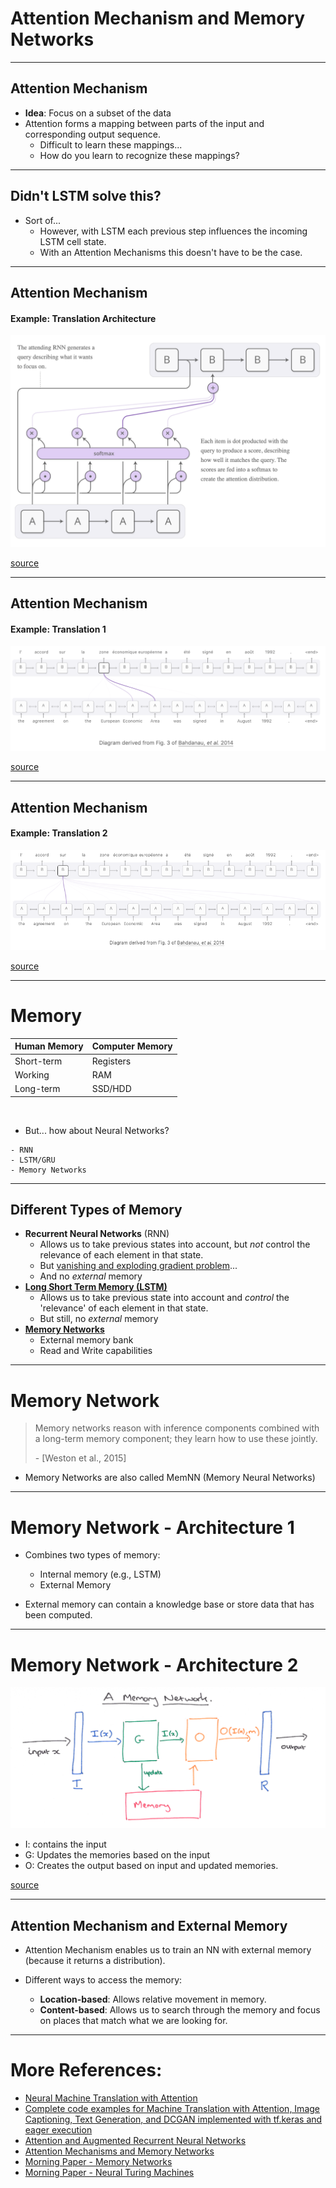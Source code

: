 # Attention Mechanism and Memory Networks

----  ----

## Attention Mechanism

* **Idea**: Focus on a subset of the data
* <!-- .element: class="fragment" -->
    Attention forms a mapping between parts of the input and corresponding output sequence.
    + Difficult to learn these mappings...
    + How do you learn to recognize these mappings?

----  ----

## Didn't LSTM solve this?

<div class="fragment" />

+ Sort of...
    + However, with LSTM each previous step influences the incoming LSTM cell state.
    + With an Attention Mechanisms this doesn't have to be the case.



----  ----

## Attention Mechanism
#### Example: Translation Architecture

<img src="./img/attention-ex1.png">

[source](https://distill.pub/2016/augmented-rnns/#attentional-interfaces)

----  ----

## Attention Mechanism
#### Example: Translation 1

<img src="./img/attention-ex2.png">

[source](https://distill.pub/2016/augmented-rnns/#attentional-interfaces)


----  ----

## Attention Mechanism
#### Example: Translation 2

<img src="./img/attention-ex3.png">

[source](https://distill.pub/2016/augmented-rnns/#attentional-interfaces)


----  ----

# Memory

<div class="fragment" />
<table>
    	<thead><tr>
            <th>Human Memory</th>
            <th>Computer Memory</th>
        </tr></thead>
        <tbody>
            <tr>
                <td>Short-term</td>
                <td>Registers</td>
            </tr>
            <tr>
                <td>Working</td>
                <td>RAM</td>
            </tr>
            <tr>
                <td>Long-term</td>
                <td>SSD/HDD</td>
            </tr>
        </tbody>
</table>

<br/>

+ <!-- .element: class="fragment" --> But... how about Neural Networks?
<div class="fragment" />

    - RNN
    - LSTM/GRU
    - Memory Networks


----  ----

## Different Types of Memory

+ <!-- .element: class="fragment" -->      
    **Recurrent Neural Networks** (RNN)
    - Allows us to take previous states into account, but *not* control the relevance of each element in that state.
    - But [vanishing and exploding gradient problem](https://en.wikipedia.org/wiki/Vanishing_gradient_problem)...
    - And no *external* memory
+ <!-- .element: class="fragment" -->  
    **[Long Short Term Memory (LSTM)](https://colah.github.io/posts/2015-08-Understanding-LSTMs/)**
    - Allows us to take previous state into account and *control* the 'relevance' of each element in that state.
    - But still, no *external* memory
+ <!-- .element: class="fragment" -->  
    **[Memory Networks](https://arxiv.org/pdf/1410.3916.pdf)**
    - External memory bank
    - Read and Write capabilities

----  ----

# Memory Network

> Memory networks reason with inference components combined with a long-term memory component; they learn how to use these jointly.
>
> \- [Weston et al., 2015]

- Memory Networks are also called MemNN (Memory Neural Networks)

----  ----

# Memory Network - Architecture 1

+ Combines two types of memory:
    - Internal memory (e.g., LSTM)
    - External Memory

+ External memory can contain a knowledge base or store data that has been computed.

----  ----

# Memory Network - Architecture 2

<img src="./img/memory-network.png">

+ I: contains the input
+ G: Updates the memories based on the input
+ O: Creates the output based on input and updated memories.

[source](https://blog.acolyer.org/2016/03/10/memory-networks/)

----  ----


## Attention Mechanism and External Memory

+ Attention Mechanism enables us to train an NN with external memory (because it returns a distribution).

+ Different ways to access the memory:
    + **Location-based**: Allows relative movement in memory.
    + **Content-based**: Allows us to search through the memory and focus on places that match what we are looking for.


----  ----

# More References:

+ [Neural Machine Translation with Attention](https://www.tensorflow.org/alpha/tutorials/text/nmt_with_attention)
+ [Complete code examples for Machine Translation with Attention, Image Captioning, Text Generation, and DCGAN implemented with tf.keras and eager execution](https://medium.com/tensorflow/complete-code-examples-for-machine-translation-with-attention-image-captioning-text-generation-51663d07a63d)
+ [Attention and Augmented Recurrent Neural Networks](https://distill.pub/2016/augmented-rnns/)
+ [Attention Mechanisms and Memory Networks](https://skymind.ai/wiki/attention-mechanism-memory-network)
+ [Morning Paper - Memory Networks](https://blog.acolyer.org/2016/03/10/memory-networks/)
+ [Morning Paper - Neural Turing Machines](https://blog.acolyer.org/2016/03/09/neural-turing-machines/)